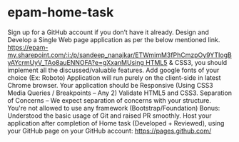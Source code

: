 # epam-home-task

Sign up for a GitHub account if you don’t have it already.
Design and Develop a Single Web page application as per the below mentioned link. 
https://epam-my.sharepoint.com/:i:/p/sandeep_nanajkar/ETWmimM3fPhCmzpOy9YTIogByAYcrmUyV_TAo8auENNOFA?e=gXxanMUsing HTML5 & CSS3, you should implement all the discussed/valuable features.
Add google fonts of your choice (Ex: Roboto)
Application will run purely on the client-side in latest Chrome browser.
Your application should be Responsive (Using CSS3 Media Queries / Breakpoints – Any 2)
Validate HTML5 and CSS3.
Separation of Concerns – We expect separation of concerns with your structure.
You're not allowed to use any framework (Bootstrap/Foundation)
Bonus: Understood the basic usage of Git and raised PR smoothly.
Host your application after completion of Home task (Developed + Reviewed), using your GitHub page on your GitHub account: https://pages.github.com/
